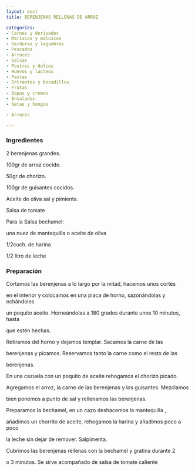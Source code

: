 ```yaml
---
layout: post
title: BERENJENAS RELLENAS DE ARROZ

categories:
- Carnes y derivados
- Mariscos y moluscos
- Verduras y legumbres
- Pescados
- Arroces
- Salsas
- Postres y dulces
- Huevos y lacteos
- Pastas
- Entrantes y bocadillos
- Frutas
- Sopas y cremas
- Ensaladas
- Setas y hongos

- Arroces

---
```


<h3>Ingredientes</h3>

2 berenjenas grandes.

100gr de arroz cocido.

50gr de chorizo.

100gr de guisantes cocidos.

Aceite de oliva sal y pimienta.

Salsa de tomate

Para la Salsa bechamel:

una nuez de mantequilla o aceite de oliva

1/2cuch. de harina

1/2 litro de leche

<h3>Preparación</h3>

Cortamos las berenjenas a lo largo por la mitad, hacemos unos cortes

en el interior y colocamos en una placa de horno, sazonándolas y echándoles

un poquito aceite. Horneándolas a 180 grados durante unos 10 minutos, hasta

que estén hechas.

Retiramos del horno y dejamos templar. Sacamos la carne de las

berenjenas y picamos. Reservamos tanto la carne como el resto de las

berenjenas.

En una cazuela con un poquito de aceite rehogamos el chorizo picado.

Agregamos el arroz, la carne de las berenjenas y los guisantes. Mezclamos

bien ponemos a punto de sal y rellenamos las berenjenas.

Preparamos la bechamel, en un cazo deshacemos la mantequilla ,

añadimos un chorrito de aceite, rehogamos la harina y añadimos poco a poco

la leche sin dejar de remover. Salpimenta.

Cubrimos las berenjenas rellenas con la bechamel y gratina durante 2

o 3 minutos. Se sirve acompañado de salsa de tomate caliente

